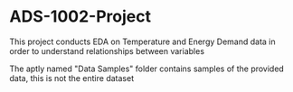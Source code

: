 # ADS-1002-Project
This project conducts EDA on Temperature and Energy Demand data in order to understand relationships between variables

The aptly named "Data Samples" folder contains samples of the provided data, this is not the entire dataset

